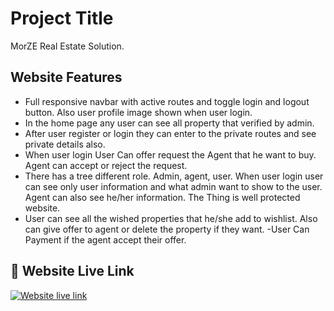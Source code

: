 
# Project Title

MorZE
Real Estate Solution.


## Website Features 

- Full responsive navbar with active routes and toggle login and logout button. Also user profile image shown when user login.
- In the home page any user can see all property that verified by admin.
- After user register or login they can enter to the private routes and see private details also.
- When user login User Can offer request the Agent that he want to buy. Agent can accept or reject the request.
- There has a tree different role. Admin, agent, user. When user login user can see only user information and what admin want to show to the user. Agent can also see he/her information. The Thing is well protected website.
- User can see all the wished properties that he/she add to wishlist. Also can give offer to agent or delete the property if they want.
-User Can Payment if the agent accept their offer. 


## 🔗 Website Live Link
 [![Website live link](https://img.shields.io/badge/DreamJob-000?style=for-the-badge&logo=ko-fi&logoColor=white)](https://dream-job-finder.web.app/)

